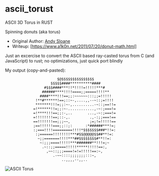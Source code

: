 # ascii_torust

ASCII 3D Torus in RUST

Spinning donuts (aka torus)

- Original Author: [Andy Sloane](https://github.com/a1k0n/)
- Writeup: [https://www.a1k0n.net/2011/07/20/donut-math.html]

Just an excercise to convert the ASCII based ray-casted torus from C (and JavaScript) to rust; no optimizations, just quick port blindly

My output (copy-and-pasted):

                            $@$$$$$$$$$$$$$$$                                  
                         $$$$$####**********####                               
                      #$$$####***!!*!!!!=!!!!!***#                             
                     ######****!!!!====;;=====!!!!**                           
                    ####****!!!==;;:~~~~~~:::;;=!!!!!                          
                  !**#******!==;::~-,....,,--~::;=!!!!                         
                  *******!!!=;;:~-,..........-~::;==!!=                        
                 =!******!!=;;:~-............,-~:;===!=                        
                 =!****!!!==;;:-,..       ...,-~:;===!=                        
                 =!!!!!!!!==;::-,.         .,-:;;===!==                        
                 ==!!!!!!!==;;;~~,         ;=;!=!!!!!==                        
                 ;==!!!!!!===;;::;:      :*######***!=;                        
                 :;===!!!!=========!!!!*$$$$$$$###*!!=:                        
                  :;======!!!!!!!!***#$$@@@@@$$##**!=:                         
                   ~;;=======!!!!***##$$$$$$$$#**!!=:                          
                    ~:;;;====!!!!!***#######**!!!=;~                           
                     .~::;;=====!!!!!*****!!!!!==:,                            
                       ,~~::;;;====!=!=!!!!!==:~,                              
                          .-~~::::;;;;;;;:::~,                                 
                              ..,,,,--,,..

![ASCII Torus](ascii_torus.gif)
